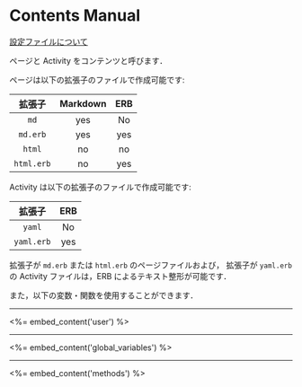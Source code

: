 
# Contents Manual

[設定ファイルについて](<%= content_url('../file') %>)

ページと Activity をコンテンツと呼びます．

ページは以下の拡張子のファイルで作成可能です:

 拡張子 | Markdown | ERB
:------:|:--------:|:----:
 `md`   | yes      | No
 `md.erb` | yes    | yes
 `html` | no       | no
 `html.erb` | no   | yes
 
Activity は以下の拡張子のファイルで作成可能です:

 拡張子 | ERB
:------:|:----:
 `yaml`   | No
 `yaml.erb` | yes

拡張子が `md.erb` または `html.erb` のページファイルおよび，
拡張子が `yaml.erb` の Activity ファイルは，ERB によるテキスト整形が可能です．

また，以下の変数・関数を使用することができます．


---

<%= embed_content('user') %>

---

<%= embed_content('global_variables') %>

---

<%= embed_content('methods') %>
